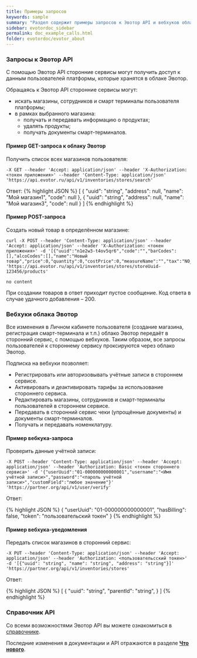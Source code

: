 ```yaml
---
title: Примеры запросов
keywords: sample
summary: "Раздел содержит примеры запросов к Эвотор API и вебхуков облака Эвотор."
sidebar: evotordoc_sidebar
permalink: doc_example_calls.html
folder: evotordoc/evotor_about
---
```


### Запросы к Эвотор API

С помощью Эвотор API сторонние сервисы могут получить доступ к данным пользователей платформы, которые хранятся в облаке Эвотор.

Обращаясь к Эвотор API сторонние сервисы могут:

* искать магазины, сотрудников и смарт терминалы пользователя платформы;
* в рамках выбранного магазина:
    * получать и передавать информацию о продуктах;
    * удалять продукты;
    * получать документы смарт-терминалов.

#### Пример GET-запроса к облаку Эвотор

Получить список всех магазинов пользователя:
```curl
-X GET --header 'Accept: application/json' --header 'X-Authorization: <токен приложения>' --header 'Content-Type: application/json' 'https://api.evotor.ru/api/v1/inventories/stores/search'
```
Ответ:
{% highlight JSON %}
[
  {
    "uuid": "string",
    "address": null,
    "name": "Мой магазин1",
    "code": null
  },
  {
    "uuid": "string",
    "address": null,
    "name": "Мой магазин3",
    "code": null
  }
]
{% endhighlight %}
#### Пример POST-запроса
Создать новый товар в определённом магазине:
```curl
curl -X POST --header 'Content-Type: application/json' --header 'Accept: application/json' --header 'X-Authorization: <токен приложения>' -d '[{"uuid":"n1e2w3-t4ov5qr6","code":"","barCodes":[],"alcoCodes":[],"name":"Новый товар","price":0,"quantity":0,"costPrice":0,"measureName":"","tax":"NO_VAT","allowToSell":false,"description":"","articleNumber":"","parentUuid":"","group":false,"type":"NORMAL","alcoholByVolume":0,"alcoholProductKindCode":0,"tareVolume":0}]' 'https://api.evotor.ru/api/v1/inventories/stores/storeUuid-123456/products'
```

```curl
no content
```

При создании товаров в ответ приходит пустое сообщение. Код ответа в случае удачного добавления – 200.


### Вебхуки облака Эвотор

Все изменения в Личном кабинете пользователя (создание магазина, регистрация смарт-терминала и т.п.) облако Эвотор передаёт в сторонний сервис, с помощью вебхуков. Таким образом, все запросы пользователей к стороннему сервису проксируются через облако Эвотор.

Подписка на вебхуки позволяет:

* Регистрировать или авторизовывать учётные записи в стороннем сервисе.
* Активировать и деактивировать тарифы за использование стороннего сервиса.
* Редактировать магазины, сотрудников и смарт-терминалы пользователей в стороннем сервисе.
* Передавать в сторонний сервис чеки (упрощённые документы) и документы смарт-терминалов.
* Получать и передавать номенклатуру.

#### Пример вебкука-запроса

Проверить данные учётной записи:
```curl
-X POST --header 'Content-Type: application/json' --header 'Accept: application/json' --header 'Authorization: Basic <токен стороннего сервиса>' -d '{"userUuid":"01-000000000000001","username":"<Имя учётной записи>","password":"<пароль учётной записи>","customField":"любое значение"}' 'https://partner.org/api/v1/user/verify'
```

Ответ:

{% highlight JSON %}
{
  "userUuid": "01-000000000000001",
  "hasBilling": false,
  "token": "пользовательский токен"
}
{% endhighlight %}

#### Пример вебхука-уведомления
Передать список магазинов в сторонний сервис:

```curl
-X PUT --header 'Content-Type: application/json' --header 'Accept: application/json' --header 'Authorization: <пользовательсский токен>' -d '[{"uuid": "string", "name": "string", "address": "string"}]' 'https://partner.org/api/v1/inventories/stores'
```

Ответ:

{% highlight JSON %}
[
  {
    "uuid": "string",
    "parentId": "string",
  }
]
{% endhighlight %}


### Справочник API

Со всеми возможностями Эвотор API вы можете ознакомиться в [справочнике](https://api.evotor.ru/docs/).

Последние изменения в документации и API отражаются в разделе [**Что нового**](https://developer.evotor.ru/docs/whats_new).
